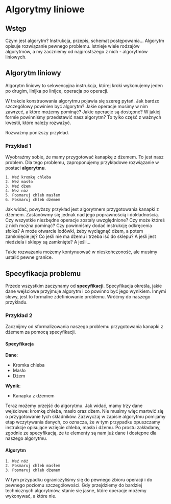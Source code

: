 # Algorytmy liniowe

## Wstęp

Czym jest algorytm? Instrukcja, przepis, schemat postępowania... Algorytm opisuje rozwiązanie pewnego problemu. Istnieje wiele rodzajów algorytmów, a my zaczniemy od najprostszego z nich - algorytmów liniowych.

## Algorytm liniowy

Algorytm liniowy to sekwencyjna instrukcja, której kroki wykonujemy jeden po drugim, linijka po linijce, operacja po operacji.

W trakcie konstruowania algorytmu pojawia się szereg pytań. Jak bardzo szczegółowy powinien być algorytm? Jakie operacje musimy w nim zawrzeć, a które możemy pominąć? Jakie operacje są dostępne? W jakiej formie powinniśmy przedstawić nasz algorytm? To tylko część z ważnych kwestii, które należy rozważyć.

Rozważmy poniższy przykład.

### Przykład 1

Wyobraźmy sobie, że mamy przygotować kanapkę z dżemem. To jest nasz problem. Dla tego problemu, zaproponujemy przykładowe rozwiązanie w postaci **algorytmu**.

```
1. Weź kromkę chleba
2. Weź masło
3. Weź dżem
4. Weź nóż
5. Posmaruj chleb masłem
6. Posmaruj chleb dżemem
```

Jak widać, powyższy przykład jest algorytmem przygotowania kanapki z dżemem. Zastanówmy się jednak nad jego poprawnością i dokładnością. Czy wszystkie niezbędne operacje zostały uwzględnione? Czy może któreś z nich można pominąć? Czy powinniśmy dodać instrukcję odkręcenia słoika? A może otwarcie lodówki, żeby wyciągnąć dżem, a potem zamknięcie jej? Co jeśli nie ma dżemu i trzeba iść do sklepu? A jeśli jest niedziela i sklepy są zamknięte? A jeśli...

Takie rozważania możemy kontynuować w nieskończoność, ale musimy ustalić pewne granice.

## Specyfikacja problemu

Przede wszystkim zaczynamy od **specyfikacji**. Specyfikacja określa, jakie dane wejściowe przyjmuje algorytm i co powinno być jego wynikiem. Innymi słowy, jest to formalne zdefiniowanie problemu. Wróćmy do naszego przykładu.

### Przykład 2

Zacznijmy od sformalizowania naszego problemu przygotowania kanapki z dżemem za pomocą specyfikacji.

#### Specyfikacja

**Dane**:

* Kromka chleba
* Masło
* Dżem

**Wynik**:

* Kanapka z dżemem

Teraz możemy przejść do algorytmu. Jak widać, mamy trzy dane wejściowe: kromkę chleba, masło oraz dżem. Nie musimy więc martwić się o przygotowanie tych składników. Zazwyczaj w zapisie algorytmu pomijamy etap wczytywania danych, co oznacza, że w tym przypadku opuszczamy instrukcje opisujące wzięcie chleba, masła i dżemu. Po prostu zakładamy, zgodnie ze specyfikacją, że te elementy są nam już dane i dostępne dla naszego algorytmu.

#### Algorytm

```
1. Weź nóż
2. Posmaruj chleb masłem
3. Posmaruj chleb dżemem
```

W tym przypadku ograniczyliśmy się do pewnego zbioru operacji i do pewnego poziomu szczegółowości. Gdy przejdziemy do bardziej technicznych algorytmów, stanie się jasne, które operacje możemy wykonywać, a które nie.
